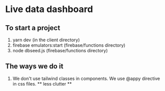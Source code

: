 # Live data dashboard

## To start a project
1. yarn dev (in the client directory)
2. firebase emulators:start (firebase/functions directory)
3. node dbseed.js (firebase/functions directory)

## The ways we do it

1. We don't use tailwind classes in components. We use @appy directive in css files. ** less clutter **
